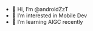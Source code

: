 - 👋 Hi, I’m @androidZzT
- 👀 I’m interested in Mobile Dev
- 🌱 I’m learning AIGC recently
<!---
androidZzT/androidZzT is a ✨ special ✨ repository because its `README.md` (this file) appears on your GitHub profile.
You can click the Preview link to take a look at your changes.
--->
